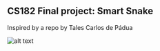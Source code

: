 ## CS182 Final project: Smart Snake
Inspired by a repo by Tales Carlos de Pádua

![alt text](https://imgur.com/a/SzrydGe)
